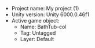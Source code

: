 <!-- UNITY CODE ASSIST INSTRUCTIONS START -->
- Project name: My project (1)
- Unity version: Unity 6000.0.46f1
- Active game object:
  - Name: BathTub-col
  - Tag: Untagged
  - Layer: Default
<!-- UNITY CODE ASSIST INSTRUCTIONS END -->